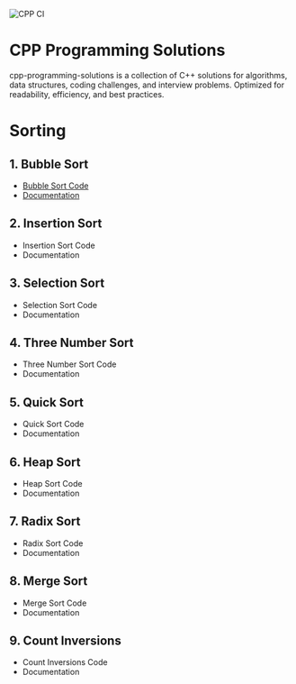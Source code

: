 ![CPP CI](https://github.com/kanagarajnn/cpp-programming-solutions/actions/workflows/cpp-ci.yml/badge.svg)


# CPP Programming Solutions
cpp-programming-solutions is a collection of C++ solutions for algorithms, data structures, coding challenges, and interview problems. Optimized for readability, efficiency, and best practices.

# Sorting
## 1. Bubble Sort
- [Bubble Sort Code](sorting/bubble_sort)
- [Documentation](sorting/bubble_sort/README.md)

## 2. Insertion Sort
- Insertion Sort Code
- Documentation

## 3. Selection Sort
- Selection Sort Code
- Documentation

## 4. Three Number Sort
- Three Number Sort Code
- Documentation

## 5. Quick Sort
- Quick Sort Code
- Documentation

## 6. Heap Sort
- Heap Sort Code
- Documentation

## 7. Radix Sort
- Radix Sort Code
- Documentation

## 8. Merge Sort
- Merge Sort Code
- Documentation

## 9. Count Inversions
- Count Inversions Code
- Documentation
